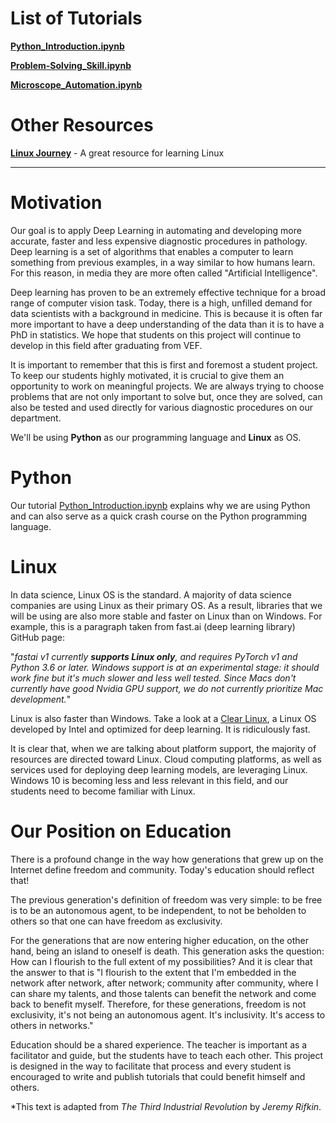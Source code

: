 # List of Tutorials
[**Python_Introduction.ipynb**](https://nbviewer.jupyter.org/github/department-of-vet-pathology-unizg/tutorials/blob/master/notebooks/Python_Introduction.ipynb)

[**Problem-Solving_Skill.ipynb**](https://nbviewer.jupyter.org/github/department-of-vet-pathology-unizg/tutorials/blob/master/notebooks/Problem-Solving_Skill.ipynb)

[**Microscope_Automation.ipynb**](https://nbviewer.jupyter.org/github/department-of-vet-pathology-unizg/tutorials/blob/master/notebooks/Microscope_Automation.ipynb)

# Other Resources
[**Linux Journey**](https://linuxjourney.com/) - A great resource for learning Linux

---

# Motivation

Our goal is to apply Deep Learning in automating and developing more accurate, faster and less expensive diagnostic procedures in pathology. Deep learning is a set of algorithms that enables a computer to learn something from previous examples, in a way similar to how humans learn. For this reason, in media they are more often called "Artificial Intelligence".

Deep learning has proven to be an extremely effective technique for a broad range of computer vision task. Today, there is a high, unfilled demand for data scientists with a background in medicine. This is because it is often far more important to have a deep understanding of the data than it is to have a PhD in statistics. We hope that students on this project will continue to develop in this field after graduating from VEF. 

It is important to remember that this is first and foremost a student project. To keep our students highly motivated, it is crucial to give them an opportunity to work on meaningful projects. We are always trying to choose problems that are not only important to solve but, once they are solved, can also be tested and used directly for various diagnostic procedures on our department.

We'll be using **Python** as our programming language and **Linux** as OS.


# Python

Our tutorial [Python_Introduction.ipynb](https://nbviewer.jupyter.org/github/department-of-vet-pathology-unizg/tutorials/blob/master/notebooks/Python_Introduction.ipynb) explains why we are using Python and can also serve as a quick crash course on the Python programming language.


# Linux

In data science, Linux OS is the standard. A majority of data science companies are using Linux as their primary OS. As a result, libraries that we will be using are also more stable and faster on Linux than on Windows. For example, this is a paragraph taken from fast.ai (deep learning library) GitHub page:

"_fastai v1 currently **supports Linux only**, and requires PyTorch v1 and Python 3.6 or later. Windows support is at an experimental stage: it should work fine but it's much slower and less well tested. Since Macs don't currently have good Nvidia GPU support, we do not currently prioritize Mac development._"

Linux is also faster than Windows. Take a look at a [Clear Linux](https://clearlinux.org/), a Linux OS developed by Intel and optimized for deep learning. It is ridiculously fast.

It is clear that, when we are talking about platform support, the majority of resources are directed toward Linux. Cloud computing platforms, as well as services used for deploying deep learning models, are leveraging Linux. Windows 10 is becoming less and less relevant in this field, and our students need to become familiar with Linux.

# Our Position on Education

There is a profound change in the way how generations that grew up on the Internet define freedom and community. Today's education should reflect that!

The previous generation's definition of freedom was very simple: to be free is to be an autonomous agent, to be independent, to not be beholden to others so that one can have freedom as exclusivity.

For the generations that are now entering higher education, on the other hand, being an island to oneself is death. This generation asks the question: How can I flourish to the full extent of my possibilities? And it is clear that the answer to that is "I flourish to the extent that I'm embedded in the network after network, after network; community after community, where I can share my talents, and those talents can benefit the network and come back to benefit myself. Therefore, for these generations, freedom is not exclusivity, it's not being an autonomous agent. It's inclusivity. It's access to others in networks."

Education should be a shared experience. The teacher is important as a facilitator and guide, but the students have to teach each other. This project is designed in the way to facilitate that process and every student is encouraged to write and publish tutorials that could benefit himself and others.

*This text is adapted from _The Third Industrial Revolution_ by _Jeremy Rifkin_.
